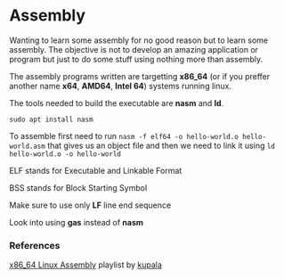 # Assembly

Wanting to learn some assembly for no good reason but to learn some assembly. The objective is not to develop an amazing application or program but just to do some stuff using nothing more than assembly.

The assembly programs written are targetting **x86_64** (or if you preffer another name **x64**, **AMD64**, **Intel 64**) systems running linux.

The tools needed to build the executable are **nasm** and **ld**.

```
sudo apt install nasm
```


To assemble first need to run `nasm -f elf64 -o hello-world.o hello-world.asm` that gives us an object file and then we need to link it using `ld hello-world.o -o hello-world`

ELF stands for Executable and Linkable Format

BSS stands for Block Starting Symbol

Make sure to use only **LF** line end sequence

Look into using **gas** instead of **nasm**

### References

[x86_64 Linux Assembly](https://www.youtube.com/playlist?list=PLetF-YjXm-sCH6FrTz4AQhfH6INDQvQSn) playlist by [kupala](https://www.youtube.com/user/khoraski)
